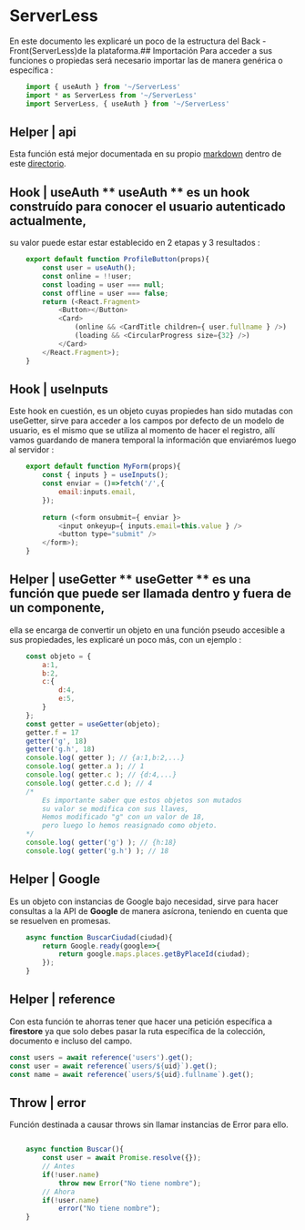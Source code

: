 # ServerLess

En este documento les explicaré un poco de la estructura del Back - Front(ServerLess)de la plataforma.## Importación
Para acceder a sus funciones o propiedas será necesario importar las de manera genérica o específica :
```javascript
    import { useAuth } from '~/ServerLess'
    import * as ServerLess from '~/ServerLess'
    import ServerLess, { useAuth } from '~/ServerLess'
```

## Helper | api
Esta función está mejor documentada en su propio [markdown](Api.md) dentro de este [directorio](./).



## Hook | useAuth ** useAuth ** es un hook construído para conocer el usuario autenticado actualmente,
su valor puede estar estar establecido en 2 etapas y 3 resultados :
```javascript
    export default function ProfileButton(props){
        const user = useAuth();
        const online = !!user;
        const loading = user === null;
        const offline = user === false;
        return (<React.Fragment>
            <Button></Button>
            <Card>
                (online && <CardTitle children={ user.fullname } />)
                (loading && <CircularProgress size={32} />)
            </Card>
        </React.Fragment>);
    }
```

## Hook | useInputs
Este hook en cuestión,
es un objeto cuyas propiedes han sido mutadas con useGetter,
sirve para acceder a los campos por defecto de un modelo de usuario,
es el mismo que se utiliza al momento de hacer el registro,
allí vamos guardando de manera temporal la información que enviarémos luego al servidor :
```javascript
    export default function MyForm(props){
        const { inputs } = useInputs();
        const enviar = ()=>fetch('/',{
            email:inputs.email,
        });
        
        return (<form onsubmit={ enviar }>
            <input onkeyup={ inputs.email=this.value } />
            <button type="submit" />
        </form>);
    }
```

## Helper | useGetter ** useGetter ** es una función que puede ser llamada dentro y fuera de un componente,
ella se encarga de convertir un objeto en una función pseudo accesible a sus propiedades,
les explicaré un poco más,
con un ejemplo :
```javascript
    const objeto = {
        a:1,
        b:2,
        c:{
            d:4,
            e:5,
        }
    };
    const getter = useGetter(objeto);
    getter.f = 17
    getter('g', 18)
    getter('g.h', 18)
    console.log( getter ); // {a:1,b:2,...}
    console.log( getter.a ); // 1
    console.log( getter.c ); // {d:4,...}
    console.log( getter.c.d ); // 4
    /*
        Es importante saber que estos objetos son mutados
        su valor se modifica con sus llaves,
        Hemos modificado "g" con un valor de 18,
        pero luego lo hemos reasignado como objeto.
    */
    console.log( getter('g') ); // {h:18}
    console.log( getter('g.h') ); // 18
```

## Helper | Google
Es un objeto con instancias de Google bajo necesidad, sirve para hacer consultas a la API de **Google** de manera asícrona,
teniendo en cuenta que se resuelven en promesas.
```javascript
    async function BuscarCiudad(ciudad){
        return Google.ready(google=>{
            return google.maps.places.getByPlaceId(ciudad);
        });
    }
```


## Helper | reference
Con esta función te ahorras tener que hacer una petición específica a **firestore** ya que solo debes pasar la ruta específica de la colección, documento e incluso del campo.
```javascript
const users = await reference('users').get();
const user = await reference(`users/${uid}`).get();
const name = await reference(`users/${uid}.fullname`).get();
```


## Throw | error
Función destinada a causar throws sin llamar instancias de Error para ello.
```javascript

    async function Buscar(){
        const user = await Promise.resolve({});
        // Antes
        if(!user.name)
            throw new Error("No tiene nombre");
        // Ahora
        if(!user.name)
            error("No tiene nombre");
    }
```
